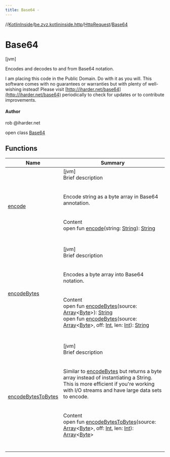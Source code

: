 ```yaml
---
title: Base64 -
---
```

//[KotlinInside](../../../index.md)/[be.zvz.kotlininside.http](../../index.md)/[HttpRequest](../index.md)/[Base64](index.md)



# Base64  
 [jvm] 



 Encodes and decodes to and from Base64 notation. 



 I am placing this code in the Public Domain. Do with it as you will. This software comes with no guarantees or warranties but with plenty of well-wishing instead! Please visit [http://iharder.net/base64](http://iharder.net/base64) periodically to check for updates or to contribute improvements. 





#### Author  


rob @iharder.net

open class [Base64](index.md)   


## Functions  
  
|  Name|  Summary| 
|---|---|
| [encode](encode.md)| [jvm]  <br>Brief description  <br><br><br>Encode string as a byte array in Base64 annotation.<br><br>  <br>Content  <br>open fun [encode](encode.md)(string: [String](https://docs.oracle.com/javase/7/docs/api/java/lang/String.html)): [String](https://docs.oracle.com/javase/7/docs/api/java/lang/String.html)  <br><br><br>
| [encodeBytes](encode-bytes.md)| [jvm]  <br>Brief description  <br><br><br>Encodes a byte array into Base64 notation.<br><br>  <br>Content  <br>open fun [encodeBytes](encode-bytes.md)(source: [Array](https://kotlinlang.org/api/latest/jvm/stdlib/kotlin/-array/index.html)<[Byte](https://kotlinlang.org/api/latest/jvm/stdlib/kotlin/-byte/index.html)>): [String](https://docs.oracle.com/javase/7/docs/api/java/lang/String.html)  <br>open fun [encodeBytes](encode-bytes.md)(source: [Array](https://kotlinlang.org/api/latest/jvm/stdlib/kotlin/-array/index.html)<[Byte](https://kotlinlang.org/api/latest/jvm/stdlib/kotlin/-byte/index.html)>, off: [Int](https://kotlinlang.org/api/latest/jvm/stdlib/kotlin/-int/index.html), len: [Int](https://kotlinlang.org/api/latest/jvm/stdlib/kotlin/-int/index.html)): [String](https://docs.oracle.com/javase/7/docs/api/java/lang/String.html)  <br><br><br>
| [encodeBytesToBytes](encode-bytes-to-bytes.md)| [jvm]  <br>Brief description  <br><br><br>Similar to [encodeBytes](encode-bytes.md) but returns a byte array instead of instantiating a String. This is more efficient if you're working with I/O streams and have large data sets to encode.<br><br>  <br>Content  <br>open fun [encodeBytesToBytes](encode-bytes-to-bytes.md)(source: [Array](https://kotlinlang.org/api/latest/jvm/stdlib/kotlin/-array/index.html)<[Byte](https://kotlinlang.org/api/latest/jvm/stdlib/kotlin/-byte/index.html)>, off: [Int](https://kotlinlang.org/api/latest/jvm/stdlib/kotlin/-int/index.html), len: [Int](https://kotlinlang.org/api/latest/jvm/stdlib/kotlin/-int/index.html)): [Array](https://kotlinlang.org/api/latest/jvm/stdlib/kotlin/-array/index.html)<[Byte](https://kotlinlang.org/api/latest/jvm/stdlib/kotlin/-byte/index.html)>  <br><br><br>

